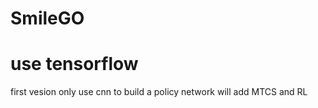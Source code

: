 # SmileGO
# use tensorflow
first vesion only use cnn to build a policy network
will add MTCS and RL

